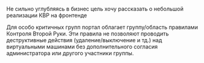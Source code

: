 Не сильно углубляясь в бизнес цель хочу рассказать о небольшой реализации КВР на фронтенде

Для особо критичных групп портал облагает группу/область правилами Контроля Второй Руки.
Эти правила не позволяют проводить деструктивные действия (удаление/выключение и тд.) над виртуальными машинами без дополнительного согласия администратора или другого участники группы.
